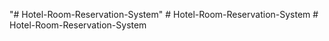 "# Hotel-Room-Reservation-System" 
#   H o t e l - R o o m - R e s e r v a t i o n - S y s t e m 
 
 #   H o t e l - R o o m - R e s e r v a t i o n - S y s t e m 
